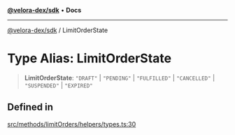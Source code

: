 [**@velora-dex/sdk**](../README.md) • **Docs**

***

[@velora-dex/sdk](../globals.md) / LimitOrderState

# Type Alias: LimitOrderState

> **LimitOrderState**: `"DRAFT"` \| `"PENDING"` \| `"FULFILLED"` \| `"CANCELLED"` \| `"SUSPENDED"` \| `"EXPIRED"`

## Defined in

[src/methods/limitOrders/helpers/types.ts:30](https://github.com/VeloraDEX/sdk/blob/feat/extend_delta_orders_filtering/src/methods/limitOrders/helpers/types.ts#L30)
